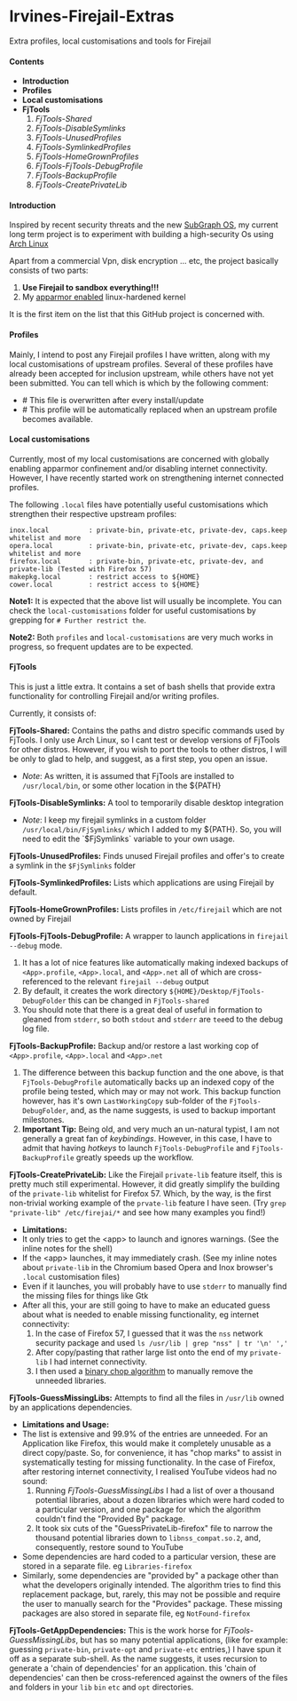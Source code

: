 # Irvines-Firejail-Extras
Extra profiles, local customisations and tools for Firejail

#### Contents
* **Introduction**
* **Profiles**
* **Local customisations**
* **FjTools**
  1. *FjTools-Shared*
  1. *FjTools-DisableSymlinks*
  1. *FjTools-UnusedProfiles*
  1. *FjTools-SymlinkedProfiles*
  1. *FjTools-HomeGrownProfiles*
  1. *FjTools-FjTools-DebugProfile*
  1. *FjTools-BackupProfile*
  1. *FjTools-CreatePrivateLib*


#### Introduction
Inspired by recent security threats and the new [SubGraph OS](https://subgraph.com/), my current long term project is to experiment with building a high-security Os using [Arch Linux](https://www.archlinux.org)

Apart from a commercial Vpn, disk encryption ... etc, the project basically consists of two parts:
1. **Use Firejail to sandbox everything!!!**
1. My [apparmor enabled](https://aur.archlinux.org/pkgbase/linux-hardened-apparmor/) linux-hardened kernel

It is the first item on the list that this GitHub project is concerned with.

#### Profiles
Mainly, I intend to post any Firejail profiles I have written, along with my local customisations of upstream profiles. Several of these profiles have already been accepted for inclusion upstream, while others have not yet been submitted. You can tell which is which by the following comment:
* \# This file is overwritten after every install/update
* \# This profile will be automatically replaced when an upstream profile becomes available.

#### Local customisations
Currently, most of my local customisations are concerned with globally enabling apparmor confinement and/or disabling internet connectivity. However, I have recently started work on strengthening internet connected profiles.

The following `.local` files have potentially useful customisations which strengthen their respective upstream profiles:
```
inox.local        	: private-bin, private-etc, private-dev, caps.keep whitelist and more
opera.local       	: private-bin, private-etc, private-dev, caps.keep whitelist and more
firefox.local     	: private-bin, private-etc, private-dev, and private-lib (Tested with Firefox 57)
makepkg.local     	: restrict access to ${HOME}
cower.local       	: restrict access to ${HOME}
```

**Note1:** It is expected that the above list will usually be incomplete. You can check the `local-customisations` folder for useful customisations by grepping for `# Further restrict the`.

**Note2:** Both `profiles` and `local-customisations` are very much works in progress, so frequent updates are to be expected.

#### FjTools
This is just a little extra. It contains a set of bash shells that provide extra functionality for controlling Firejail and/or writing profiles.

Currently, it consists of:

**FjTools-Shared:** Contains the paths and distro specific commands used by FjTools. I only use Arch Linux, so I cant test or develop versions of FjTools for other distros. However, if you wish to port the tools to other distros, I will be only to glad to help, and suggest, as a first step, you open an issue.
* *Note*: As written, it is assumed that FjTools are installed to `/usr/local/bin`, or some other location in the ${PATH}

**FjTools-DisableSymlinks:** A tool to temporarily disable desktop integration
* *Note*: I keep my firejail symlinks in a custom folder `/usr/local/bin/FjSymlinks/` which I added to my ${PATH}. So, you will need to edit the `$FjSymlinks` variable to your own usage.

**FjTools-UnusedProfiles:** Finds unused Firejail profiles and offer's to create a symlink in the `$FjSymlinks` folder

**FjTools-SymlinkedProfiles:** Lists which applications are using Firejail by default.

**FjTools-HomeGrownProfiles:** Lists profiles in `/etc/firejail` which are not owned by Firejail

**FjTools-FjTools-DebugProfile:** A wrapper to launch applications in `firejail --debug` mode.
1. It has a lot of nice features like automatically making indexed backups of `<App>.profile`, `<App>.local`, and `<App>.net` all of which are cross-referenced to the relevant `firejail --debug` output
1. By default, it creates the work directory `${HOME}/Desktop/FjTools-DebugFolder` this can be changed in `FjTools-shared`
1. You should note that there is a great deal of useful in formation to gleaned from `stderr`, so both `stdout` and `stderr` are `tee`ed to the debug log file.

**FjTools-BackupProfile:** Backup and/or restore a last working cop of `<App>.profile`, `<App>.local` and `<App>.net`
1. The difference between this backup function and the one above, is that `FjTools-DebugProfile` automatically backs up an indexed copy of the profile being tested, which may or may not work. This backup function however, has it's own `LastWorkingCopy` sub-folder of the `FjTools-DebugFolder`, and, as the name suggests, is used to backup important milestones.
1. **Important Tip:** Being old, and very much an un-natural typist, I am not generally a great fan of *keybindings*. However, in this case, I have to admit that having *hotkeys* to launch `FjTools-DebugProfile` and `FjTools-BackupProfile` greatly speeds up the workflow.

**FjTools-CreatePrivateLib:** Like the Firejail `private-lib` feature itself, this is pretty much still experimental. However, it did greatly simplify the building of the `private-lib` whitelist for Firefox 57. Which, by the way, is the first non-trivial working example of the `prvate-lib` feature I have seen. (Try `grep "private-lib" /etc/firejai/*` and see how many examples you find!)
* **Limitations:**
* It only tries to get the \<app\> to launch and ignores warnings. (See the inline notes for the shell)
* If the \<app\>  launches, it may immediately crash. (See my inline notes about `private-lib` in the Chromium based Opera and Inox browser's `.local` customisation files)
* Even if it launches, you will probably have to use `stderr` to manually find the missing files for things like Gtk
* After all this, your are still going to have to make an educated guess about what is needed to enable missing functionality, eg internet connectivity:
  1. In the case of Firefox 57, I guessed that it was the `nss` network security package and used `ls /usr/lib | grep "nss" | tr '\n' ','`
  1. After copy/pasting that rather large list onto the end of my `private-lib` I had internet connectivity.
  1. I then used a [binary chop algorithm](https://en.wikipedia.org/wiki/Binary_search_algorithm) to manually remove the unneeded libraries.

**FjTools-GuessMissingLibs:** Attempts to find all the files in `/usr/lib` owned by an applications dependencies.
* **Limitations and Usage:**
* The list is extensive and 99.9% of the entries are unneeded. For an Application like Firefox, this would make it completely unusable as a direct copy/paste. So, for convenience, it has "chop marks" to assist in systematically testing for missing functionality. In the case of Firefox, after restoring internet connectivity, I realised YouTube videos had no sound:
  1. Running *FjTools-GuessMissingLibs* I had a list of over a thousand potential libraries, about a dozen libraries which were hard coded to a particular version, and one package for which the algorithm couldn't find the "Provided By" package.
  1. It took six cuts of the "GuessPrivateLib-firefox" file to narrow the thousand potential libraries  down to `libnss_compat.so.2`, and, consequently, restore sound to YouTube
* Some dependencies are hard coded to a particular version, these are stored in a separate file. eg `Libraries-firefox`
* Similarly, some dependencies are "provided by" a package other than what the developers originally intended. The algorithm tries to find this replacement package, but, rarely, this may not be possible and require the user to manually search for the "Provides" package. These missing packages are also stored in separate file, eg `NotFound-firefox`


**FjTools-GetAppDependencies:** This is the work horse for *FjTools-GuessMissingLibs*, but has so many potential applications, (like for example: guessing `private-bin`, `private-opt` and `private-etc` entries,) I have spun it off as a separate sub-shell. As the name suggests, it uses recursion to generate a 'chain of dependencies' for an application. this 'chain of dependencies' can then be cross-referenced against the owners of the files and folders in your `lib` `bin` `etc` and `opt` directories.
